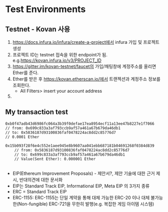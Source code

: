 
# Test Environments

## Testnet - Kovan 사용

1. https://docs.infura.io/infura/create-a-project에서 infura 가입 및 프로젝트 생성
2. 프로젝트 ID는 testnet 접속을 위한 endpoint가 됨. e.g.https://kovan.infura.io/v3/PROJECT_ID
3. https://gitter.im/kovan-testnet/faucet의 가입/채팅창에 계정주소를 올리면 Ether를 준다.
4. Ether를 받은 후 https://kovan.etherscan.io/에서 트랜젝션과 계정주소 정보를 조회한다.
   - All Filters> insert your account address
5. 

## My transaction test

```text
0xb0f47adb43d6986fc064a3b39f0defae17ea8954ecf11a13ee47b8227e1f7066
// from: 0x699c833a3af793ccb9af57a461a67b679da46db1
// to: 0x5836187d93100836faf0478224ac8dd2c85776d7
// 0.0001 Ether

0x15b093f28f6e4c552e1aee945e8b9607aa041ebb687181b04691268f0384d839
	// from: 0x5836187d93100836faf0478224ac8dd2c85776d7
	// to: 0x699c833a3af793ccb9af57a461a67b679da46db1
	// Value(Sent Ether): 0.000001 Ether
```

```bash

```


- EIP(Ethereum Improvement Proposals) - 제안서?, 제안 기술에 대한 근거 제시, 반대의견에 대한 문서화
- EIP는 Standard Track EIP, Informational  EIP, Meta  EIP 의 3가지 종류
- ERC = Standard Track EIP
- ERC-1155: ERC-1155는 단일 계약을 통해 대체 가능한 ERC-20 이나 대체 불가능한(Non-fungible) ERC-721을 무한히 발행(e.g. 복잡한 게임 아이템 시스템)


